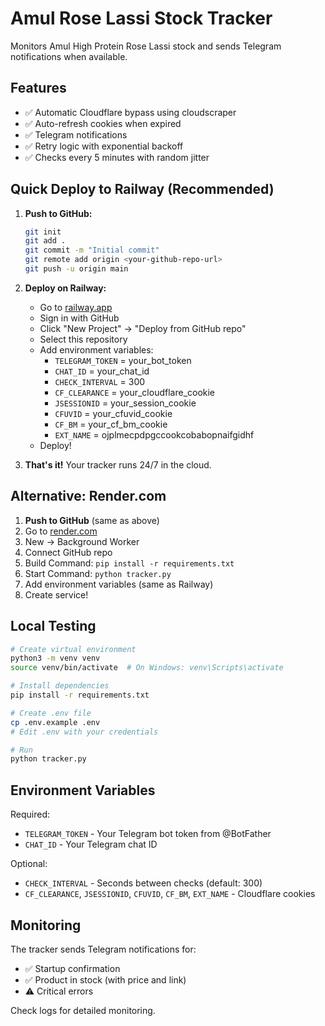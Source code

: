 # Amul Rose Lassi Stock Tracker

Monitors Amul High Protein Rose Lassi stock and sends Telegram notifications when available.

## Features

- ✅ Automatic Cloudflare bypass using cloudscraper
- ✅ Auto-refresh cookies when expired
- ✅ Telegram notifications
- ✅ Retry logic with exponential backoff
- ✅ Checks every 5 minutes with random jitter

## Quick Deploy to Railway (Recommended)

1. **Push to GitHub:**

   ```bash
   git init
   git add .
   git commit -m "Initial commit"
   git remote add origin <your-github-repo-url>
   git push -u origin main
   ```

2. **Deploy on Railway:**

   - Go to [railway.app](https://railway.app)
   - Sign in with GitHub
   - Click "New Project" → "Deploy from GitHub repo"
   - Select this repository
   - Add environment variables:
     - `TELEGRAM_TOKEN` = your_bot_token
     - `CHAT_ID` = your_chat_id
     - `CHECK_INTERVAL` = 300
     - `CF_CLEARANCE` = your_cloudflare_cookie
     - `JSESSIONID` = your_session_cookie
     - `CFUVID` = your_cfuvid_cookie
     - `CF_BM` = your_cf_bm_cookie
     - `EXT_NAME` = ojplmecpdpgccookcobabopnaifgidhf
   - Deploy!

3. **That's it!** Your tracker runs 24/7 in the cloud.

## Alternative: Render.com

1. **Push to GitHub** (same as above)
2. Go to [render.com](https://render.com)
3. New → Background Worker
4. Connect GitHub repo
5. Build Command: `pip install -r requirements.txt`
6. Start Command: `python tracker.py`
7. Add environment variables (same as Railway)
8. Create service!

## Local Testing

```bash
# Create virtual environment
python3 -m venv venv
source venv/bin/activate  # On Windows: venv\Scripts\activate

# Install dependencies
pip install -r requirements.txt

# Create .env file
cp .env.example .env
# Edit .env with your credentials

# Run
python tracker.py
```

## Environment Variables

Required:

- `TELEGRAM_TOKEN` - Your Telegram bot token from @BotFather
- `CHAT_ID` - Your Telegram chat ID

Optional:

- `CHECK_INTERVAL` - Seconds between checks (default: 300)
- `CF_CLEARANCE`, `JSESSIONID`, `CFUVID`, `CF_BM`, `EXT_NAME` - Cloudflare cookies

## Monitoring

The tracker sends Telegram notifications for:

- ✅ Startup confirmation
- ✅ Product in stock (with price and link)
- ⚠️ Critical errors

Check logs for detailed monitoring.
